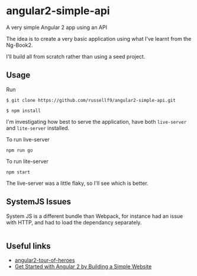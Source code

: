 # angular2-simple-api

A very simple Angular 2 app using an API

The idea is to create a very basic application using what I've learnt from the Ng-Book2.

I'll build all from scratch rather than using a seed project.


## Usage

Run

`$ git clone https://github.com/russellf9/angular2-simple-api.git`

`$ npm install`

I'm investigating how best to serve the application, have both `live-server` and `lite-server` installed.

To run live-server

`npm run go`

To run lite-server

`npm start`

The live-server was a little flaky, so I'll see which is better.

## SystemJS Issues

System JS is a different bundle than Webpack, for instance had an issue with HTTP, and had to load the dependancy separately.

<pre><script src="https://code.angularjs.org/2.0.0-beta.0/http.dev.js"></script></pre>


## Useful links

* [angular2-tour-of-heroes](https://github.com/johnpapa/angular2-tour-of-heroes)
* [Get Started with Angular 2 by Building a Simple Website](http://onehungrymind.com/build-a-simple-website-with-angular-2/)
